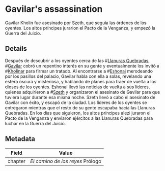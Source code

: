 # Gavilar's assassination
Gavilar Kholin fue asesinado por Szeth, que seguía las órdenes de los oyentes. Los altos príncipes jurarion el Pacto de la Venganza, y empezó la Guerra del Juicio. 

## Details
Después de descubrir a los oyentes cerca de las #[Llanuras Quebradas](locations/shattered-plains), #[Gavilar](characters/gavilar) cobró un repentino interés en su gente y eventualmente los invitó a #[Kholinar](locations/kholinar) para firmar un tratado. Al encontrarse a #[Eshonai](characters/eshonai) merodeando por los pasillos del palacio, Gavilar habla con ella a solas, revelando una esfera oscura y misteriosa, y hablando de planes para traer de vuelta a los dioses de los oyentes. Eshonai llevó las noticias de vuelta a sus líderes, quienes adquirieron a #[Szeth](characters/szeth) y organizaron el asesinato de Gavilar para que tuviera lugar durante esa misma noche. Szeth llevó a cabo el asesinato de Gavilar con éxito, y escapó de la ciudad. Los líderes de los oyentes se entregaron mientras que el resto de su gente escapaba hacia las Llanuras Quebradas. En los días que siguieron, los altos príncipes alezi juraron el Pacto de la Venganza y enviaron ejércitos a las Llanuras Quebradas para luchar en la Guerra del Juicio.

## Metadata
| Field | Value |
| ----- | ----- |
| chapter | *El camino de los reyes* Prólogo|
